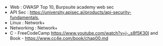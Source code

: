 - Web : OWASP Top 10, Burpsuite academy web sec
- API Sec : https://university.apisec.ai/products/api-security-fundamentals, 
- Linux : Network+
- Networking : Network+
- C - FreeCodeCamp https://www.youtube.com/watch?v=j-_s8f5K30I and Book - https://www.cc4e.com/book/chap00.md
